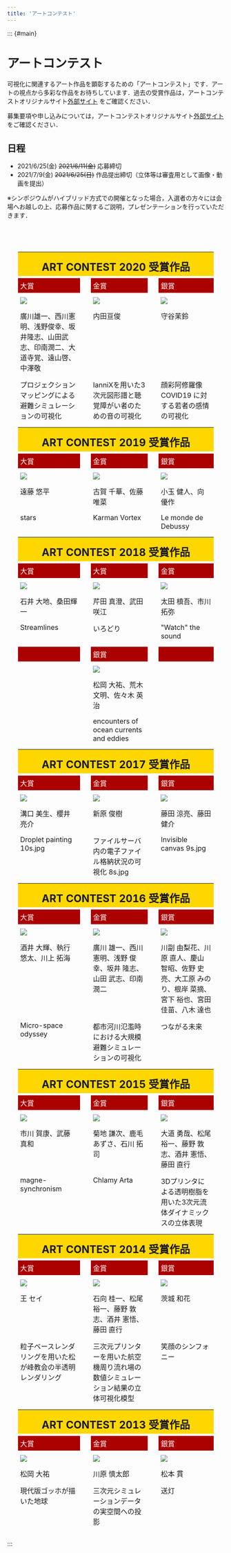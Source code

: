 ```yaml
---
title: 'アートコンテスト'
---
```


::: {#main}

# アートコンテスト

可視化に関連するアート作品を顕彰するための「アートコンテスト」です．アートの視点から多彩な作品をお待ちしています．過去の受賞作品は，アートコンテストオリジナルサイト[外部サイト](https://www.facebook.com/Art-Award-of-VSJ-Symposium-254472111365506/) をご確認ください．

募集要項や申し込みについては，アートコンテストオリジナルサイト[外部サイト](https://www.facebook.com/Art-Award-of-VSJ-Symposium-254472111365506/)をご確認ください．

## 日程
- 2021/6/25(金) ~~2021/6/11(金)~~ 応募締切
- 2021/7/9(金) ~~2021/6/25(日)~~ 作品提出締切（立体等は審査用として画像・動画を提出）

※シンポジウムがハイブリッド方式での開催となった場合，入選者の方々には会場へお越しの上、応募作品に関するご説明，プレゼンテーションを行っていただきます．

<style>
table {
  margin-top: 70px;
  border-collapse: separate;
  border-spacing: 25px 5px;
}

tr th {
  padding-top: 15px;
  padding-bottom: 5px;
  background-color: gold;
  font-size: x-large;
}

tr.award td {
  background-color: #a00;
  color: white;
  text-weight: 700;
  padding: 5px;
  margin: 15px;
}

td {
  padding: 5px;
  vertical-align: top;
}
</style>

<table>

<tr><th colspan="3">ART CONTEST 2020 受賞作品</th></tr>
<tr class="award"><td>大賞</td>
<td>金賞</td>
<td>銀賞</td></tr>
<tr>
<td><img src="images/ac/2020/14s.jpg"></td>
<td><img src="images/ac/2020/16s.jpg"></td>
<td><img src="images/ac/2020/8s.jpg"></td></tr>
<tr><td>廣川雄一、西川憲明、浅野俊幸、坂井隆志、山田武志、印南潤二、大道寺覚、遠山啓、中澤敬</td>
<td>内田亘俊</td>
<td>守谷茉鈴</td></tr>
<tr><td>プロジェクションマッピングによる避難シミュレーションの可視化</td>
<td>IanniXを用いた3次元図形譜と聴覚障がい者のための音の可視化</td>
<td>顔彩阿修羅像 COVID19 に対する若者の感情の可視化</td></tr>
<tr></tr>

<tr><th colspan="3">ART CONTEST 2019 受賞作品</th></tr>
<tr class="award"><td>大賞</td>
<td>金賞</td>
<td>銀賞</td></tr>
<tr>
<td><img src="images/ac/2019/18s.jpg"></td>
<td><img src="images/ac/2019/19s.jpg"></td>
<td><img src="images/ac/2019/6s.jpg"></td></tr>
<tr><td>遠藤 悠平</td>
<td>古賀 千華、佐藤 唯菜</td>
<td>小玉 健人、向 優作</td></tr>
<tr><td>stars</td>
<td>Karman Vortex</td>
<td>Le monde de Debussy</td></tr>
<tr></tr>

<tr><th colspan="3">ART CONTEST 2018 受賞作品</th></tr>
<tr class="award"><td>大賞</td>
<td>大賞</td>
<td>金賞</td></tr>
<tr>
<td><img src="images/ac/2018/1s.jpg"></td>
<td><img src="images/ac/2018/21s.jpg"></td>
<td><img src="images/ac/2018/22s.jpg"></td></tr>
<tr><td>石井 大地、桑田輝一</td>
<td>芹田 真澄、武田 咲江</td>
<td>太田 槙吾、市川 拓弥</td></tr>
<tr><td>Streamlines</td>
<td>いろどり</td>
<td>"Watch" the sound</td></tr>
<tr></tr>

<tr class="award"><td></td><td>銀賞</td><td></td></tr>
<tr><td></td><td><img src="images/ac/2018/23s.jpg"></td></tr>
<tr><td></td><td>松岡 大祐、荒木 文明、佐々木 英治</td></tr>
<tr><td></td><td>encounters of ocean currents and eddies</td></tr>
<tr></tr>

<tr><th colspan="3">ART CONTEST 2017 受賞作品</th></tr>
<tr class="award"><td>大賞</td> <td>金賞</td> <td>銀賞</td></tr>
<tr>
<td><img src="images/ac/2017/10s.jpg"></td>
<td><img src="images/ac/2017/8s.jpg"></td>
<td><img src="images/ac/2017/9s.jpg"></td></tr>
<tr><td>溝口 美生、櫻井 亮介</td>
<td>新原 俊樹</td>
<td>藤田 涼亮、藤田 健介</td></tr>
<tr><td>Droplet painting 10s.jpg</td>
<td>ファイルサーバ内の電子ファイル格納状況の可視化 8s.jpg</td>
<td>Invisible canvas 9s.jpg</td></tr>
<tr></tr>

<tr><th colspan="3">ART CONTEST 2016 受賞作品</th></tr>
<tr class="award"><td>大賞</td> <td>金賞</td> <td>銀賞</td></tr>
<tr>
<td><img src="images/ac/2016/a17.jpg"></td>
<td><img src="images/ac/2016/a18.jpg"></td>
<td><img src="images/ac/2016/a24.jpg"></td></tr>
<tr><td>酒井 大輝、執行 悠太、川上 拓海</td>
<td>廣川 雄一、西川 憲明、浅野 俊幸、坂井 隆志、山田 武志、印南 潤二</td>
<td>川副 由梨花、川原 直人、慶山 智昭、佐野 史亮、大工原 みのり、根岸 菜摘、宮下 裕也、宮田 佳苗、八木 達也</td></tr>
<tr>
<td>Micro-space odyssey</td>
<td>都市河川氾濫時における大規模避難シミュレーションの可視化</td>
<td>つながる未来</td></tr>
<tr></tr>

<tr><th colspan="3">ART CONTEST 2015 受賞作品</th></tr>
<tr class="award"><td>大賞</td><td>金賞</td><td>銀賞</td></tr>
<tr>
<td><img src="images/ac/2015/a17.jpg"></td>
<td><img src="images/ac/2015/a20.jpg"></td>
<td><img src="images/ac/2015/a21.jpg"></td></tr>
<tr><td>市川 賀康、武藤 真和</td><td>菊地 謙次、鹿毛 あずさ、石川 拓司</td><td>大道 勇哉、松尾 裕一、藤野 敦志、酒井 憲悟、藤田 直行</td></tr>
<tr><td>magne-synchronism</td><td>Chlamy Arta</td><td>3Dプリンタによる透明樹脂を用いた3次元流体ダイナミックスの立体表現</td></tr>
<tr></tr>

<tr><th colspan="3">ART CONTEST 2014 受賞作品</th></tr>
<tr class="award"><td>大賞</td><td>金賞</td><td>銀賞</td></tr>
<tr><td><img src="images/ac/2014/a4.jpg"></td>
<td><img src="images/ac/2014/a5.jpg"></td>
<td><img src="images/ac/2014/a6.jpg"></td></tr>
<tr><td>王 セイ</td><td>石向 桂一、松尾 裕一、藤野 敦志、酒井 憲悟、藤田 直行</td><td>茨城 和花</td></tr>
<tr><td>粒子ベースレンダリングを用いた松が峰教会の半透明レンダリング</td>
<td>三次元プリンターを用いた航空機周り流れ場の 数値シミュレーション結果の立体可視化模型</td>
<td>笑顔のシンフォニー</td></tr>
<tr></tr>

<tr><th colspan="3">ART CONTEST 2013 受賞作品</th></tr>
<tr class="award"><td>大賞</td><td>金賞</td><td>銀賞</td></tr>
<tr><td><img src="images/ac/2013/a1.jpg"></td>
<td><img src="images/ac/2013/a13.jpg"></td>
<td><img src="images/ac/2013/a2.jpg"></td></tr>
<tr><td>松岡 大祐</td><td>川原 慎太郎</td><td>松本 貫</td></tr>
<tr><td>現代版ゴッホが描いた地球</td><td>三次元シミュレーションデータの実空間への投影</td><td>送灯</td></tr>
<tr></tr>

</table>

:::

</script>
